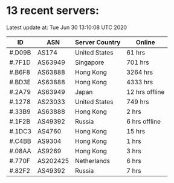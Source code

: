 # 13 recent servers:

Latest update at: Tue Jun 30 13:10:08 UTC 2020

| ID | ASN | Server Country | Online |
| -- | --- | -------------- | ------ |
| #.D09B | AS174 | United States | 61 hrs |
| #.7F1D | AS63949 | Singapore | 701 hrs |
| #.B6F8 | AS63888 | Hong Kong | 3264 hrs |
| #.BD3E | AS63888 | Hong Kong | 4333 hrs |
| #.2A79 | AS63949 | Japan | 12 hrs offline |
| #.1278 | AS23033 | United States | 749 hrs |
| #.33B9 | AS63888 | Hong Kong | 2 hrs |
| #.1F2B | AS49392 | Russia | 6 hrs offline |
| #.1DC3 | AS4760 | Hong Kong | 15 hrs |
| #.C4BB | AS9304 | Hong Kong | 1 hrs |
| #.08AA | AS9269 | Hong Kong | 3 hrs |
| #.770F | AS202425 | Netherlands | 6 hrs |
| #.82F2 | AS49392 | Russia | 7 hrs |


